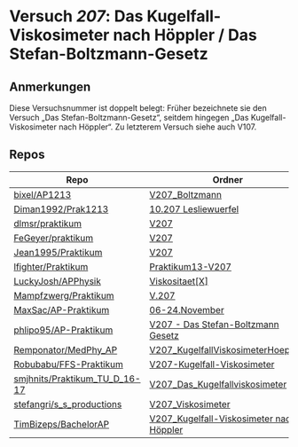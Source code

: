 # Versuch *207*: Das Kugelfall-Viskosimeter nach Höppler / Das Stefan-Boltzmann-Gesetz

## Anmerkungen
Diese Versuchsnummer ist doppelt belegt:
Früher bezeichnete sie den Versuch „Das Stefan-Boltzmann-Gesetz“, seitdem hingegen „Das Kugelfall-Viskosimeter nach Höppler“.
Zu letzterem Versuch siehe auch V107.

## Repos

|                                 Repo                                 |                                                                            Ordner                                                                             |                                                                                   PDFs                                                                                   |
|----------------------------------------------------------------------|---------------------------------------------------------------------------------------------------------------------------------------------------------------|--------------------------------------------------------------------------------------------------------------------------------------------------------------------------|
|[bixel/AP1213](../repo/bixel/AP1213)                                  |[V207_Boltzmann](https://github.com/bixel/AP1213/tree/master/V207_Boltzmann)                                                                                   |[00_protokoll.pdf](https://docs.google.com/viewer?url=https://raw.githubusercontent.com/bixel/AP1213/master/V207_Boltzmann/00_protokoll.pdf)                              |
|[Diman1992/Prak1213](../repo/Diman1992/Prak1213)                      |[10.207 Lesliewuerfel](https://github.com/Diman1992/Prak1213/tree/master/10.207%20Lesliewuerfel)                                                               |[protokoll207.pdf](https://docs.google.com/viewer?url=https://raw.githubusercontent.com/Diman1992/Prak1213/master/10.207%20Lesliewuerfel/protokoll207.pdf)                |
|[dlmsr/praktikum](../repo/dlmsr/praktikum)                            |[V207](https://github.com/dlmsr/praktikum/tree/master/V207)                                                                                                    |–                                                                                                                                                                         |
|[FeGeyer/praktikum](../repo/FeGeyer/praktikum)                        |[V207](https://github.com/FeGeyer/praktikum/tree/master/3_Semester/V207)                                                                                       |[V207.pdf](https://docs.google.com/viewer?url=https://raw.githubusercontent.com/FeGeyer/praktikum/master/3_Semester/PDF%20Dateien/V207.pdf)                               |
|[Jean1995/Praktikum](../repo/Jean1995/Praktikum)                      |[V207](https://github.com/Jean1995/Praktikum/tree/master/V207)                                                                                                 |[V207.pdf](https://docs.google.com/viewer?url=https://raw.githubusercontent.com/Jean1995/Praktikum/master/Protokolle_Fertig/V207.pdf)                                     |
|[lfighter/Praktikum](../repo/lfighter/Praktikum)                      |[Praktikum13-V207](https://github.com/lfighter/Praktikum/tree/master/Praktikum13-V207)                                                                         |–                                                                                                                                                                         |
|[LuckyJosh/APPhysik](../repo/LuckyJosh/APPhysik)                      |[Viskositaet[X]](https://github.com/LuckyJosh/APPhysik/tree/master/Viskositaet%5BX%5D)                                                                         |–                                                                                                                                                                         |
|[Mampfzwerg/Praktikum](../repo/Mampfzwerg/Praktikum)                  |[V.207](https://github.com/Mampfzwerg/Praktikum/tree/master/V.207)                                                                                             |[main.pdf](https://docs.google.com/viewer?url=https://raw.githubusercontent.com/Mampfzwerg/Praktikum/master/V.207/latex-template/main.pdf)                                |
|[MaxSac/AP-Praktikum](../repo/MaxSac/AP-Praktikum)                    |[06-24.November](https://github.com/MaxSac/AP-Praktikum/tree/master/06-24.November)                                                                            |[main.pdf](https://docs.google.com/viewer?url=https://raw.githubusercontent.com/MaxSac/AP-Praktikum/master/06-24.November/build/main.pdf)                                 |
|[phlipo95/AP-Praktikum](../repo/phlipo95/AP-Praktikum)                |[V207 - Das Stefan-Boltzmann Gesetz](https://github.com/phlipo95/AP-Praktikum/tree/master/V207%20-%20Das%20Stefan-Boltzmann%20Gesetz)                          |[main.pdf](https://docs.google.com/viewer?url=https://raw.githubusercontent.com/NicoWeio/awesome-ap-pdfs/main/phlipo95%E2%88%95AP-Praktikum/207/main.pdf) \*              |
|[Remponator/MedPhy_AP](../repo/Remponator/MedPhy_AP)                  |[V207_KugelfallViskosimeterHoeppler](https://github.com/Remponator/MedPhy_AP/tree/master/V207_KugelfallViskosimeterHoeppler)                                   |[Main.pdf](https://docs.google.com/viewer?url=https://raw.githubusercontent.com/Remponator/MedPhy_AP/master/V207_KugelfallViskosimeterHoeppler/Main.pdf)                  |
|[Robubabu/FFS-Praktikum](../repo/Robubabu/FFS-Praktikum)              |[V207-Kugelfall-Viskosimeter](https://github.com/Robubabu/FFS-Praktikum/tree/master/V207-Kugelfall-Viskosimeter)                                               |[V207.pdf](https://docs.google.com/viewer?url=https://raw.githubusercontent.com/Robubabu/FFS-Praktikum/master/Versuchs_pdfs/WS/V207.pdf)                                  |
|[smjhnits/Praktikum_TU_D_16-17](../repo/smjhnits/Praktikum_TU_D_16-17)|[V207_Das_Kugelfallviskosimeter](https://github.com/smjhnits/Praktikum_TU_D_16-17/tree/master/Anf%C3%A4ngerpraktikum/Protokolle/V207_Das_Kugelfallviskosimeter)|[V207.pdf](https://docs.google.com/viewer?url=https://raw.githubusercontent.com/smjhnits/Praktikum_TU_D_16-17/master/Anf%C3%A4ngerpraktikum/Fertige%20Protokolle/V207.pdf)|
|[stefangri/s_s_productions](../repo/stefangri/s_s_productions)        |[V207_Viskosimeter](https://github.com/stefangri/s_s_productions/tree/master/PHY341/V207_Viskosimeter)                                                         |–                                                                                                                                                                         |
|[TimBizeps/BachelorAP](../repo/TimBizeps/BachelorAP)                  |[V207_Kugelfall-Viskosimeter nach Höppler](https://github.com/TimBizeps/BachelorAP/tree/master/V207_Kugelfall-Viskosimeter%20nach%20H%C3%B6ppler)              |–                                                                                                                                                                         |
